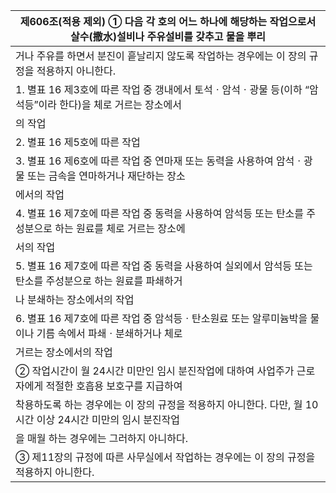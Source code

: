 | 제606조(적용 제외) ① 다음 각 호의 어느 하나에 해당하는 작업으로서 살수(撒水)설비나 주유설비를 갖추고 물을 뿌리 |
| --- |
| 거나 주유를 하면서 분진이 흩날리지 않도록 작업하는 경우에는 이 장의 규정을 적용하지 아니한다. |
| 1. 별표 16 제3호에 따른 작업 중 갱내에서 토석ㆍ암석ㆍ광물 등(이하 “암석등”이라 한다)을 체로 거르는 장소에서 |
| 의 작업 |
| 2. 별표 16 제5호에 따른 작업 |
| 3. 별표 16 제6호에 따른 작업 중 연마재 또는 동력을 사용하여 암석ㆍ광물 또는 금속을 연마하거나 재단하는 장소 |
| 에서의 작업 |
| 4. 별표 16 제7호에 따른 작업 중 동력을 사용하여 암석등 또는 탄소를 주성분으로 하는 원료를 체로 거르는 장소에 |
| 서의 작업 |
| 5. 별표 16 제7호에 따른 작업 중 동력을 사용하여 실외에서 암석등 또는 탄소를 주성분으로 하는 원료를 파쇄하거 |
| 나 분쇄하는 장소에서의 작업 |
| 6. 별표 16 제7호에 따른 작업 중 암석등ㆍ탄소원료 또는 알루미늄박을 물이나 기름 속에서 파쇄ㆍ분쇄하거나 체로 |
| 거르는 장소에서의 작업 |
| ② 작업시간이 월 24시간 미만인 임시 분진작업에 대하여 사업주가 근로자에게 적절한 호흡용 보호구를 지급하여 |
| 착용하도록 하는 경우에는 이 장의 규정을 적용하지 아니한다. 다만, 월 10시간 이상 24시간 미만의 임시 분진작업 |
| 을 매월 하는 경우에는 그러하지 아니하다. |
| ③ 제11장의 규정에 따른 사무실에서 작업하는 경우에는 이 장의 규정을 적용하지 아니한다. |